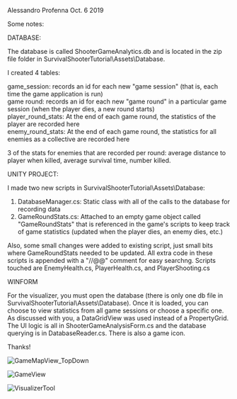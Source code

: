 Alessandro Profenna
Oct. 6 2019


Some notes:

DATABASE:

The database is called ShooterGameAnalytics.db and is located in
the zip file folder in SurvivalShooterTutorial\Assets\Database.

I created 4 tables:

game_session: records an id for each new "game session" (that is, each time the game application is run) <br>
game round: records an id for each new "game round" in a particular game session (when the player dies, a new round starts) <br>
player_round_stats: At the end of each game round, the statistics of the player are recorded here <br>
enemy_round_stats: At the end of each game round, the statistics for all enemies as a collective are recorded here <br>

3 of the stats for enemies that are recorded per round: average distance to player when killed, average survival time, number killed.

UNITY PROJECT:

I made two new scripts in SurvivalShooterTutorial\Assets\Database:

1) DatabaseManager.cs: Static class with all of the calls to the database for recording data
2) GameRoundStats.cs: Attached to an empty game object called "GameRoundStats" that is referenced in the game's scripts to keep track of
game statistics (updated when the player dies, an enemy dies, etc.)

Also, some small changes were added to existing script, just small bits where GameRoundStats needed to be updated. All extra code in these
scripts is appended with a "//@@" comment for easy searchng. Scripts touched are EnemyHealth.cs, PlayerHealth.cs, and PlayerShooting.cs

WINFORM

For the visualizer, you must open the database (there is only one db file in SurvivalShooterTutorial\Assets\Database).
Once it is loaded, you can choose to view statistics from all game sessions or choose a specific one.
As discussed with you, a DataGridView was used instead of a PropertyGrid.
The UI logic is all in ShooterGameAnalysisForm.cs and the database querying is in DatabaseReader.cs.
There is also a game icon.

Thanks!

![GameMapView_TopDown](https://user-images.githubusercontent.com/15040875/72210401-c398f780-3488-11ea-9605-1c4f7d691109.png)

![GameView](https://user-images.githubusercontent.com/15040875/72210402-c4318e00-3488-11ea-9179-f4392ede7fd3.png)

![VisualizerTool](https://user-images.githubusercontent.com/15040875/72210403-c4318e00-3488-11ea-959d-7074718ce5fc.PNG)

